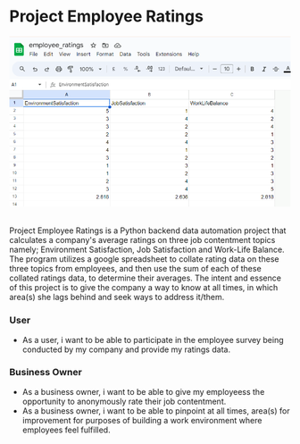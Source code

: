 <h1>Project Employee Ratings</h1>

<img src="docs/readme.images/Capture.PNG" alt="A screen shot of a google spreadsheet on employee ratings">
<br>
<br>

<p>Project Employee Ratings is a Python backend data automation project that calculates a company's average ratings on three job contentment topics namely; Environment Satisfaction, Job Satisfaction and Work-Life Balance. The program utilizes a google spreadsheet to collate rating data on these three topics from employees, and then use the sum of each of these collated ratings data, to determine their averages. The intent and essence of this project is to give the company a way to know at all times, in which area(s) she lags behind and seek ways to address it/them.</p>
<h3>User</h3>
<ul>
<li>As a user, i want to be able to participate in the employee survey being conducted by my company and provide my ratings data.</li>
</ul>
<h3>Business Owner</h3>
<ul>
<li>As a business owner, i want to be able to give my employeess the opportunity to anonymously rate their job contentment.</li>
<li>As a business owner, i want to be able to pinpoint at all times, area(s) for improvement for purposes of building a work environment where employees feel fulfilled.</li>
</ul>
<br>